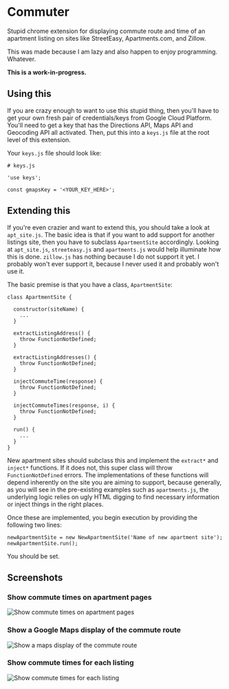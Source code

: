 # Commuter

Stupid chrome extension for displaying commute route and time of an apartment
listing on sites like StreetEasy, Apartments.com, and Zillow.

This was made because I am lazy and also happen to enjoy programming. Whatever.

**This is a work-in-progress.**

## Using this
If you are crazy enough to want to use this stupid thing, then you'll have to
get your own fresh pair of credentials/keys from Google Cloud Platform. You'll
need to get a key that has the Directions API, Maps API and Geocoding API all
activated. Then, put this into a `keys.js` file at the root level of this
extension.

Your `keys.js` file should look like:

```
# keys.js

'use keys';

const gmapsKey = '<YOUR_KEY_HERE>';
```

## Extending this
If you're even crazier and want to extend this, you should take a look at
`apt_site.js`. The basic idea is that if you want to add support for another
listings site, then you have to subclass `ApartmentSite` accordingly. Looking
at `apt_site.js`, `streeteasy.js` and `apartments.js` would help illuminate how
this is done. `zillow.js` has nothing because I do not support it yet. I
probably won't ever support it, because I never used it and probably won't use
it.

The basic premise is that you have a class, `ApartmentSite`:

```
class ApartmentSite {

  constructor(siteName) {
    ...
  }

  extractListingAddress() {
    throw FunctionNotDefined;
  }

  extractListingAddresses() {
    throw FunctionNotDefined;
  }

  injectCommuteTime(response) {
    throw FunctionNotDefined;
  }

  injectCommuteTimes(response, i) {
    throw FunctionNotDefined;
  }

  run() {
    ...
  }
}
```
New apartment sites should subclass this and implement the `extract*` and
`inject*` functions. If it does not, this super class will throw
`FunctionNotDefined` errors. The implementations of these functions will depend
inherently on the site you are aiming to support, because generally, as you
will see in the pre-existing examples such as `apartments.js`, the underlying
logic relies on ugly HTML digging to find necessary information or inject
things in the right places.

Once these are implemented, you begin execution by providing the following two
lines:

```
newApartmentSite = new NewApartmentSite('Name of new apartment site');
newApartmentSite.run();
```

You should be set.

## Screenshots
### Show commute times on apartment pages
![Show commute times on apartment pages][Apt Page Commute Time]
### Show a Google Maps display of the commute route
![Show a maps display of the commute route][Google Maps Display]
### Show commute times for each listing
![Show commute times for each listing][Listings Page Commute Times]

[Apt Page Commute Time]: https://i.imgur.com/fDDCtV3.png
[Google Maps Display]: https://i.imgur.com/NF6l5CS.png
[Listings Page Commute Times]: https://i.imgur.com/BWHskZE.png
